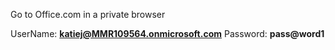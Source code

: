 Go to Office.com in a private browser

UserName: **katiej@MMR109564.onmicrosoft.com**
Password: **pass@word1**

